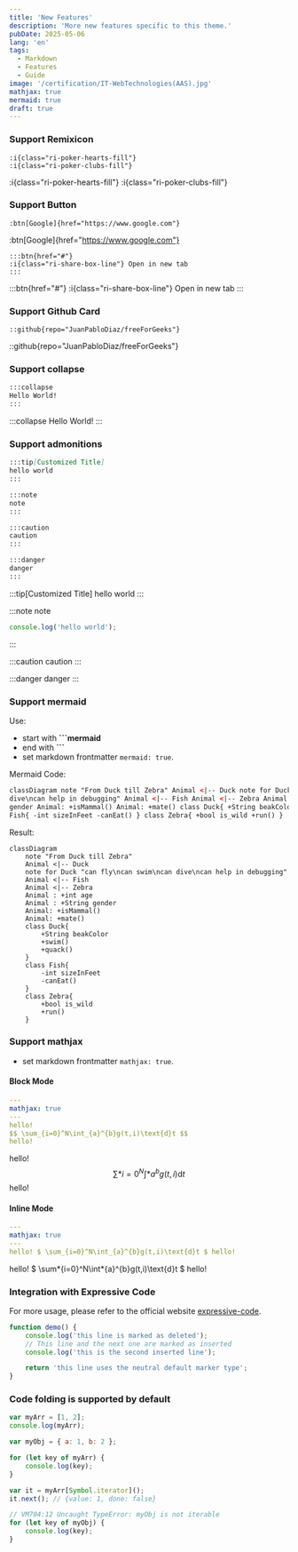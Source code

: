 ```yaml
---
title: 'New Features'
description: 'More new features specific to this theme.'
pubDate: 2025-05-06
lang: 'en'
tags: 
  - Markdown
  - Features
  - Guide
image: '/certification/IT-WebTechnologies(AAS).jpg'
mathjax: true
mermaid: true
draft: true
---
```


### Support Remixicon

```text
:i{class="ri-poker-hearts-fill"}
:i{class="ri-poker-clubs-fill"}
```

:i{class="ri-poker-hearts-fill"}
:i{class="ri-poker-clubs-fill"}

### Support Button

```text
:btn[Google]{href="https://www.google.com"}
```

:btn[Google]{href="https://www.google.com"}

```text
:::btn{href="#"}
:i{class="ri-share-box-line"} Open in new tab
:::
```

:::btn{href="#"}
:i{class="ri-share-box-line"} Open in new tab
:::

### Support Github Card

```text
::github{repo="JuanPabloDiaz/freeForGeeks"}
```

::github{repo="JuanPabloDiaz/freeForGeeks"}

### Support collapse

```bash
:::collapse
Hello World!
:::
```

:::collapse
Hello World!
:::

### Support admonitions

```markdown
:::tip[Customized Title]
hello world
:::

:::note
note
:::

:::caution
caution
:::

:::danger
danger
:::
```

:::tip[Customized Title]
hello world
:::

:::note
note

```js
console.log('hello world');
```

:::

:::caution
caution
:::

:::danger
danger
:::

### Support mermaid

Use:

- start with **```mermaid**
- end with **```**
- set markdown frontmatter `mermaid: true`.

Mermaid Code:

```html title="mermaid.md"
classDiagram note "From Duck till Zebra" Animal <|-- Duck note for Duck "can fly\ncan swim\ncan
dive\ncan help in debugging" Animal <|-- Fish Animal <|-- Zebra Animal : +int age Animal : +String
gender Animal: +isMammal() Animal: +mate() class Duck{ +String beakColor +swim() +quack() } class
Fish{ -int sizeInFeet -canEat() } class Zebra{ +bool is_wild +run() }
```

Result:

```mermaid
classDiagram
    note "From Duck till Zebra"
    Animal <|-- Duck
    note for Duck "can fly\ncan swim\ncan dive\ncan help in debugging"
    Animal <|-- Fish
    Animal <|-- Zebra
    Animal : +int age
    Animal : +String gender
    Animal: +isMammal()
    Animal: +mate()
    class Duck{
        +String beakColor
        +swim()
        +quack()
    }
    class Fish{
        -int sizeInFeet
        -canEat()
    }
    class Zebra{
        +bool is_wild
        +run()
    }
```

### Support mathjax

- set markdown frontmatter `mathjax: true`.

#### Block Mode

```yaml title="Mathjax.md"
---
mathjax: true
---
hello!
$$ \sum_{i=0}^N\int_{a}^{b}g(t,i)\text{d}t $$
hello!
```

hello!
$$ \sum*{i=0}^N\int*{a}^{b}g(t,i)\text{d}t $$
hello!

#### Inline Mode

```yaml title="Mathjax.md"
---
mathjax: true
---
hello! $ \sum_{i=0}^N\int_{a}^{b}g(t,i)\text{d}t $ hello!
```

hello! $ \sum*{i=0}^N\int*{a}^{b}g(t,i)\text{d}t $ hello!

### Integration with Expressive Code

For more usage, please refer to the official website [expressive-code](https://expressive-code.com/).

```js title="line-markers.js" del={2} ins={3-4} {6}
function demo() {
	console.log('this line is marked as deleted');
	// This line and the next one are marked as inserted
	console.log('this is the second inserted line');

	return 'this line uses the neutral default marker type';
}
```

### Code folding is supported by default

```js
var myArr = [1, 2];
console.log(myArr);

var myObj = { a: 1, b: 2 };

for (let key of myArr) {
	console.log(key);
}

var it = myArr[Symbol.iterator]();
it.next(); // {value: 1, done: false}

// VM704:12 Uncaught TypeError: myObj is not iterable
for (let key of myObj) {
	console.log(key);
}
```
